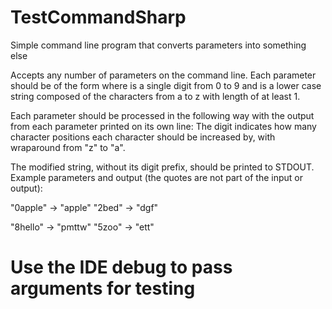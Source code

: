 # TestCommandSharp
Simple command line program that converts parameters into something else

Accepts any number of parameters on the command line.
Each parameter should be of the form <number><string> where <number> is a single digit from 0 to 9 and <string> is a lower case string composed of the characters from a to z with length of at least 1.
  
Each parameter should be processed in the following way with the output from each parameter printed on its own line:
The digit indicates how many character positions each character should be increased by, with wraparound from "z" to "a".

The modified string, without its digit prefix, should be printed to STDOUT.
Example parameters and output (the quotes are not part of the input or output):

"0apple" -> "apple"
"2bed" -> "dgf"

"8hello" -> "pmttw"
"5zoo" -> "ett"

# Use the IDE debug to pass arguments for testing
